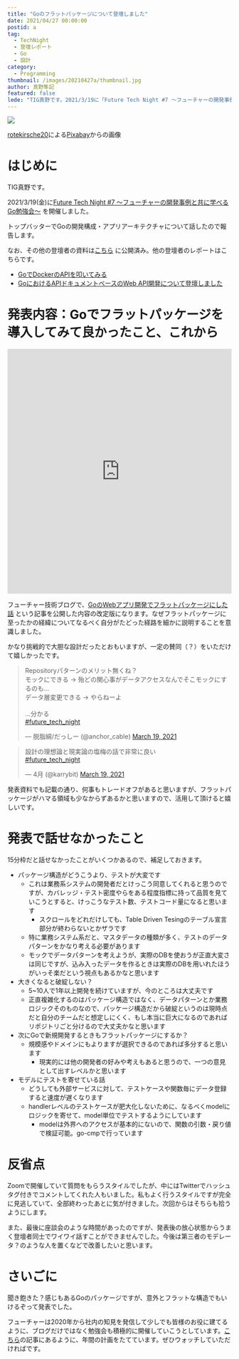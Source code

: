 ```yaml
---
title: "Goのフラットパッケージについて登壇しました"
date: 2021/04/27 00:00:00
postid: a
tag:
  - TechNight
  - 登壇レポート
  - Go
  - 設計
category:
  - Programming
thumbnail: /images/20210427a/thumbnail.jpg
author: 真野隼記
featured: false
lede: "TIG真野です。2021/3/19に「Future Tech Night #7 〜フューチャーの開発事例と共に学べるGo勉強会〜」を開催しました。トップバッターでGoの開発構成・アプリアーキテクチャについて話したので報告します。"
---
```


<img src="/images/20210427a/building-5630441_640.jpg" loading="lazy">

<a href="https://pixabay.com/ja/users/rotekirsche20-18445331/?utm_source=link-attribution&amp;utm_medium=referral&amp;utm_campaign=image&amp;utm_content=5630441">rotekirsche20</a>による<a href="https://pixabay.com/ja/?utm_source=link-attribution&amp;utm_medium=referral&amp;utm_campaign=image&amp;utm_content=5630441">Pixabay</a>からの画像

# はじめに

TIG真野です。

2021/3/19(金)に[Future Tech Night #7 〜フューチャーの開発事例と共に学べるGo勉強会〜](https://future.connpass.com/event/206387/) を開催しました。

トップバッターでGoの開発構成・アプリアーキテクチャについて話したので報告します。

なお、その他の登壇者の資料は[こちら](https://future.connpass.com/event/206387/presentation/) に公開済み。他の登壇者のレポートはこちらです。

* [GoでDockerのAPIを叩いてみる](/articles/20210427b/)
* [GoにおけるAPIドキュメントベースのWeb API開発について登壇しました](/articles/20210427c/)


# 発表内容：Goでフラットパッケージを導入してみて良かったこと、これから

<iframe src="https://docs.google.com/presentation/d/e/2PACX-1vTVNmDqauFzwlCeehGOrQK-l_CMQOZf2Hw1uFv12xDtXFPBF96k2M0XYOi4oRbh8UsQcfAf25HzV-UW/embed?start=false&loop=false&delayms=3000" frameborder="0" width="100%" height="550" allowfullscreen="true" mozallowfullscreen="true" webkitallowfullscreen="true"></iframe>


フューチャー技術ブログで、[GoのWebアプリ開発でフラットパッケージにした話](/articles/20201109/) という記事を公開した内容の改定版になります。なぜフラットパッケージに至ったかの経緯についてなるべく自分がたどった経路を細かに説明することを意識しました。


かなり挑戦的で大胆な設計だったとおもいますが、一定の賛同（？）をいただけて嬉しかったです。

<blockquote class="twitter-tweet"><p lang="ja" dir="ltr">Repositoryパターンのメリット無くね？<br>モックにできる -&gt; 殆どの関心事がデータアクセスなんでそこモックにするのも...<br>データ層変更できる -&gt; やらねーよ<br><br>...分かる<br> <a href="https://twitter.com/hashtag/future_tech_night?src=hash&amp;ref_src=twsrc%5Etfw">#future_tech_night</a></p>&mdash; 脱脂綿/だっしー (@anchor_cable) <a href="https://twitter.com/anchor_cable/status/1372853753007640576?ref_src=twsrc%5Etfw">March 19, 2021</a></blockquote>

<blockquote class="twitter-tweet"><p lang="ja" dir="ltr">設計の理想論と現実論の塩梅の話で非常に良い<br> <a href="https://twitter.com/hashtag/future_tech_night?src=hash&amp;ref_src=twsrc%5Etfw">#future_tech_night</a></p>&mdash; 4月 (@karrybit) <a href="https://twitter.com/karrybit/status/1372854017550737411?ref_src=twsrc%5Etfw">March 19, 2021</a></blockquote>

 <script async src="https://platform.twitter.com/widgets.js" charset="utf-8"></script>


発表資料でも記載の通り、何事もトレードオフがあると思いますが、フラットパッケージがハマる領域も少なからずあるかと思いますので、活用して頂けると嬉しいです。

# 発表で話せなかったこと

15分枠だと話せなかったことがいくつかあるので、補足しておきます。

* パッケージ構造がどうこうより、テストが大変です
    * これは業務系システムの開発者だとけっこう同意してくれると思うのですが、カバレッジ・テスト密度やらをある程度指標に持って品質を見ていこうとすると、けっこうなテスト数、テストコード量になると思います
        * スクロールをどれだけしても、Table Driven Tesingのテーブル宣言部分が終わらないとかザラです
    * 特に業務システム系だと、マスタデータの種類が多く、テストのデータパターンをかなり考える必要があります
    * モックでデータパターンを考えようが、実際のDBを使おうが正直大変さは同じですが、込み入ったデータを作るときは実際のDBを用いれたほうがいっそ楽だという視点もあるかなと思います
* 大きくなると破綻しない？
    * 5~10人で1年以上開発を続けていますが、今のところは大丈夫です
    * 正直複雑化するのはパッケージ構造ではなく、データパターンとか業務ロジックそのものなので、パッケージ構造だから破綻というのは現時点だと自分のチームだと想定しにくく、もし本当に巨大になるのであればリポジトリごと分けるので大丈夫かなと思います
* 次にGoで新規開発するときもフラットパッケージにするか？
    * 規模感やドメインにもよりますが選択できるのであれば多分すると思います
        * 現実的には他の開発者の好みや考えもあると思うので、一つの意見として出すレベルかと思います
* モデルにテストを寄せている話
    * どうしても外部サービスに対して、テストケースや関数毎にデータ登録すると速度が遅くなります
    * handlerレベルのテストケースが肥大化しないために、なるべくmodelにロジックを寄せて、model単位でテストするようにしています
        * modelは外界へのアクセスが基本的にないので、関数の引数・戻り値で検証可能。go-cmpで行っています

# 反省点

Zoomで開催していて質問をもらうスタイルでしたが、中にはTwitterでハッシュタグ付きでコメントしてくれた人もいました。私もよく行うスタイルですが完全に見逃していて、全部終わったあとに気が付きました。次回からはそちらも拾うようにします。

また、最後に座談会のような時間があったのですが、発表後の放心状態からうまく登壇者同士でワイワイ話すことができませんでした。今後は第三者のモデレータ？のような人を置くなどで改善したいと思います。


# さいごに

聞き飽きた？感じもあるGoのパッケージですが、意外とフラットな構造でもいけるぞって発表でした。

フューチャーは2020年から社内の知見を発信して少しでも皆様のお役に建てるように、ブログだけではなく勉強会も積極的に開催していこうとしています。[こちら](/articles/20210314/)の記事にあるように、年間の計画をたてています。ぜひウォッチしていただければです。





